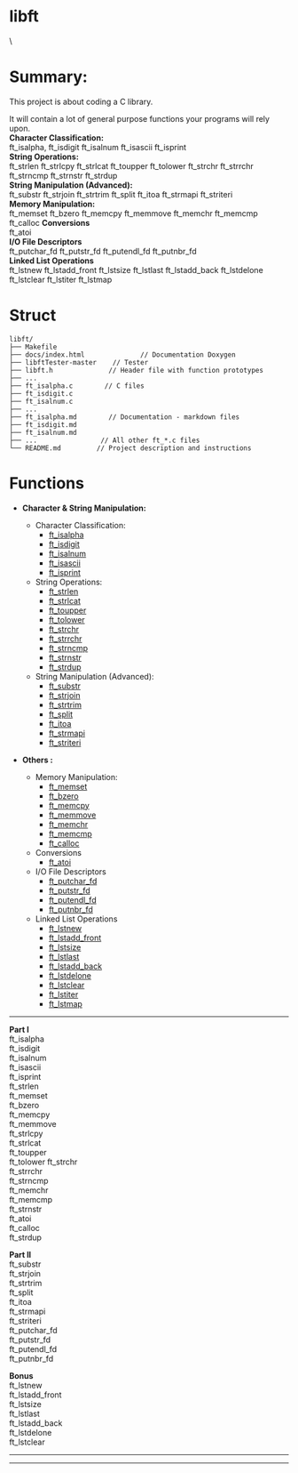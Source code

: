 # libft  
\  
# Summary:

This project is about coding a C library.

It will contain a lot of general purpose functions your programs will rely upon.  
**Character Classification:**  
ft_isalpha, ft_isdigit ft_isalnum ft_isascii ft_isprint  
**String Operations:**  
ft_strlen ft_strlcpy ft_strlcat ft_toupper ft_tolower ft_strchr ft_strrchr ft_strncmp ft_strnstr ft_strdup  
**String Manipulation (Advanced):**  
ft_substr ft_strjoin ft_strtrim ft_split ft_itoa ft_strmapi ft_striteri  
**Memory Manipulation:**   
ft_memset ft_bzero ft_memcpy ft_memmove ft_memchr ft_memcmp ft_calloc
**Conversions**  
ft_atoi  
**I/O File Descriptors**  
ft_putchar_fd ft_putstr_fd ft_putendl_fd ft_putnbr_fd  
**Linked List Operations**  
ft_lstnew ft_lstadd_front ft_lstsize ft_lstlast ft_lstadd_back ft_lstdelone ft_lstclear ft_lstiter ft_lstmap  

# Struct
```
libft/  
├── Makefile  
├── docs/index.html              // Documentation Doxygen  
├── libftTester-master    // Tester  
├── libft.h              // Header file with function prototypes  
├── ...  
├── ft_isalpha.c        // C files  
├── ft_isdigit.c  
├── ft_isalnum.c  
├── ...  
├── ft_isalpha.md        // Documentation - markdown files  
├── ft_isdigit.md   
├── ft_isalnum.md  
├── ...                // All other ft_*.c files    
└── README.md         // Project description and instructions  
```

# Functions
- **Character & String Manipulation:**
    * Character Classification:
        * [ft_isalpha](ft_isalpha.md)
        * [ft_isdigit](ft_isdigit.md)
        * [ft_isalnum](ft_isalnum.md)
        * [ft_isascii](ft_isascii.md)
        * [ft_isprint](ft_isprint.md)
    * String Operations:
        * [ft_strlen](ft_strlen.md)
        * [ft_strlcat](ft_strlcat.md)
        * [ft_toupper](ft_toupper.md)
        * [ft_tolower](ft_tolower.md)
        * [ft_strchr](ft_strchr.md)
        * [ft_strrchr](ft_strrchr.md)
        * [ft_strncmp](ft_strncmp.md)
        * [ft_strnstr](ft_strnstr.md)
        * [ft_strdup](ft_strdup.md)
    * String Manipulation (Advanced):
        * [ft_substr](ft_substr.md)
        * [ft_strjoin](ft_strjoin.md)
        * [ft_strtrim](ft_strtrim.md)
        * [ft_split](ft_split.md)
        * [ft_itoa](ft_itoa.md)
        * [ft_strmapi](ft_strmapi.md)
        * [ft_striteri](ft_striteri.md)

- **Others :**
    * Memory Manipulation:
        * [ft_memset](ft_memset.md)
        * [ft_bzero](ft_bzero.md)
        * [ft_memcpy](ft_memcpy.md)
        * [ft_memmove](ft_memmove.md)
        * [ft_memchr](ft_memchr.md)
        * [ft_memcmp](ft_memcmp.md)
        * [ft_calloc](ft_calloc.md)
    * Conversions 
        * [ft_atoi](ft_atoi.md)
    * I/O File Descriptors
        * [ft_putchar_fd](ft_putchar_fd.md)
        * [ft_putstr_fd](ft_putstr_fd.md)
        * [ft_putendl_fd](ft_putendl_fd.md)
        * [ft_putnbr_fd](ft_putnbr_fd.md)
    * Linked List Operations
        * [ft_lstnew](ft_lstnew.md)
        * [ft_lstadd_front](ft_lstadd_front.md)
        * [ft_lstsize](ft_lstsize.md)
        * [ft_lstlast](ft_lstlast.md)
        * [ft_lstadd_back](ft_lstadd_back.md)
        * [ft_lstdelone](ft_lstdelone.md)
        * [ft_lstclear](ft_lstclear.md)
        * [ft_lstiter](ft_lstiter.md)
        * [ft_lstmap](ft_lstmap.md)


---  
**Part I**  
ft_isalpha  
ft_isdigit  
ft_isalnum  
ft_isascii  
ft_isprint  
ft_strlen  
ft_memset  
ft_bzero  
ft_memcpy  
ft_memmove   
ft_strlcpy  
ft_strlcat   
ft_toupper  
ft_tolower
ft_strchr  
ft_strrchr  
ft_strncmp  
ft_memchr  
ft_memcmp  
ft_strnstr  
ft_atoi  
ft_calloc  
ft_strdup  
  
**Part II**  
ft_substr  
ft_strjoin  
ft_strtrim  
ft_split  
ft_itoa  
ft_strmapi  
ft_striteri   
ft_putchar_fd  
ft_putstr_fd  
ft_putendl_fd  
ft_putnbr_fd  

**Bonus**    
ft_lstnew  
ft_lstadd_front  
ft_lstsize  
ft_lstlast  
ft_lstadd_back  
ft_lstdelone  
ft_lstclear  

---
---
